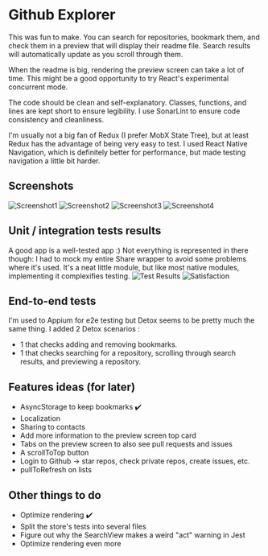 # Github Explorer
This was fun to make. You can search for repositories, bookmark them, and check them in a preview that will display their readme file.
Search results will automatically update as you scroll through them.

When the readme is big, rendering the preview screen can take a lot of time.
This might be a good opportunity to try React's experimental concurrent mode.

The code should be clean and self-explanatory. Classes, functions, and lines are kept short to ensure legibility.
I use SonarLint to ensure code consistency and cleanliness.

I'm usually not a big fan of Redux (I prefer MobX State Tree), but at least Redux has the advantage of being very easy to test.
I used React Native Navigation, which is definitely better for performance, but made testing navigation a little bit harder.

## Screenshots
![Screenshot1](https://i.imgur.com/hiV4Uxo.png "Screenshot 1")
![Screenshot2](https://i.imgur.com/yYwZqgE.png "Screenshot 2")
![Screenshot3](https://i.imgur.com/oUJQau4.png "Screenshot 3")
![Screenshot4](https://i.imgur.com/4FoML22.png "Screenshot 4")

## Unit / integration tests results
A good app is a well-tested app :)
Not everything is represented in there though: I had to mock my entire Share wrapper to avoid some problems where it's used.
It's a neat little module, but like most native modules, implementing it complexifies testing.
![Test Results](https://i.imgur.com/Eea6UHo.png "All clear!")
![Satisfaction](https://i.imgur.com/cLLOVbb.png "Feels good")

## End-to-end tests
I'm used to Appium for e2e testing but Detox seems to be pretty much the same thing.
I added 2 Detox scenarios :
- 1 that checks adding and removing bookmarks.
- 1 that checks searching for a repository, scrolling through search results, and previewing a repository.

## Features ideas (for later)
- AsyncStorage to keep bookmarks :heavy_check_mark:
- Localization
- Sharing to contacts
- Add more information to the preview screen top card
- Tabs on the preview screen to also see pull requests and issues
- A scrollToTop button
- Login to Github -> star repos, check private repos, create issues, etc.
- pullToRefresh on lists

## Other things to do
- Optimize rendering :heavy_check_mark:
- Split the store's tests into several files
- Figure out why the SearchView makes a weird "act" warning in Jest
- Optimize rendering even more
